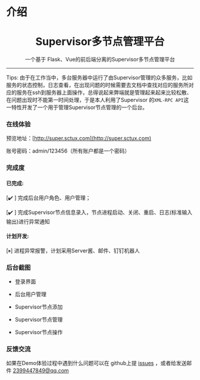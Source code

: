 # 介绍
<center><h1>Supervisor多节点管理平台</h1></center>
<center><p>一个基于 Flask、Vue的前后端分离的Supervisor多节点管理平台</p></center>



-------

Tips: 由于在工作当中，多台服务器中运行了由Supervisor管理的众多服务，比如服务的状态控制，日志查看，在出现问题的时候需要去文档中查找对应的服务所对应的服务在ssh到服务器上面操作，总得说起来弊端就是管理起来起来比较松散、在问题出现时不能第一时间处理，于是本人利用了Supervisor 的`XML-RPC API`这一特性开发了一个用于管理Supervisor节点管理的一个后台。


### 在线体验
预览地址：[http://super.sctux.com](http://super.sctux.com)

账号密码：admin/123456（所有账户都是一个密码）

### 完成度
#### 已完成:
[✔️ ] 完成后台用户角色、用户管理；

[✔️ ] 完成Supervisor节点信息录入，节点进程启动、关闭、重启、日志(标准输入输出)进行异常通知

#### 计划开发:
[⏸] 进程异常报警，计划采用Server酱、邮件、钉钉机器人


### 后台截图
* 登录界面

* 后台用户管理

* Supervisor节点添加

* Supervisor节点管理

* Supervisor节点操作

### 反馈交流
如果在Demo体验过程中遇到什么问题可以在 github上提 [issues](https://github.com/guomaoqiu/multi-super-nodes/issues
) ，或者给发送邮件 2399447849@qq.com 



